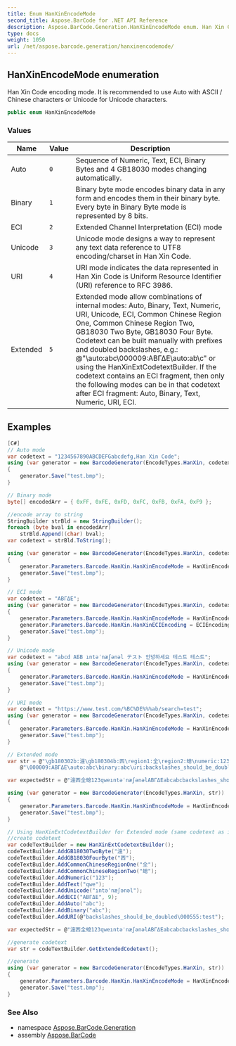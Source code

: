```yaml
---
title: Enum HanXinEncodeMode
second_title: Aspose.BarCode for .NET API Reference
description: Aspose.BarCode.Generation.HanXinEncodeMode enum. Han Xin Code encoding mode. It is recommended to use Auto with ASCII / Chinese characters or Unicode for Unicode characters
type: docs
weight: 1050
url: /net/aspose.barcode.generation/hanxinencodemode/
---
```

## HanXinEncodeMode enumeration

Han Xin Code encoding mode. It is recommended to use Auto with ASCII / Chinese characters or Unicode for Unicode characters.

```csharp
public enum HanXinEncodeMode
```

### Values

| Name | Value | Description |
| --- | --- | --- |
| Auto | `0` | Sequence of Numeric, Text, ECI, Binary Bytes and 4 GB18030 modes changing automatically. |
| Binary | `1` | Binary byte mode encodes binary data in any form and encodes them in their binary byte. Every byte in Binary Byte mode is represented by 8 bits. |
| ECI | `2` | Extended Channel Interpretation (ECI) mode |
| Unicode | `3` | Unicode mode designs a way to represent any text data reference to UTF8 encoding/charset in Han Xin Code. |
| URI | `4` | URI mode indicates the data represented in Han Xin Code is Uniform Resource Identifier (URI) reference to RFC 3986. |
| Extended | `5` | Extended mode allow combinations of internal modes: Auto, Binary, Text, Numeric, URI, Unicode, ECI, Common Chinese Region One, Common Chinese Region Two, GB18030 Two Byte, GB18030 Four Byte. Codetext can be built manually with prefixes and doubled backslashes, e.g.: @"\auto:abc\000009:ΑΒΓΔΕ\auto:ab\\c" or using the HanXinExtCodetextBuilder. If the codetext contains an ECI fragment, then only the following modes can be in that codetext after ECI fragment: Auto, Binary, Text, Numeric, URI, ECI. |

## Examples

```csharp
[C#]
// Auto mode
var codetext = "1234567890ABCDEFGabcdefg,Han Xin Code";
using (var generator = new BarcodeGenerator(EncodeTypes.HanXin, codetext))
{
    generator.Save("test.bmp");
}

// Binary mode
byte[] encodedArr = { 0xFF, 0xFE, 0xFD, 0xFC, 0xFB, 0xFA, 0xF9 };

//encode array to string
StringBuilder strBld = new StringBuilder();
foreach (byte bval in encodedArr)
    strBld.Append((char) bval);
var codetext = strBld.ToString();

using (var generator = new BarcodeGenerator(EncodeTypes.HanXin, codetext))
{
    generator.Parameters.Barcode.HanXin.HanXinEncodeMode = HanXinEncodeMode.Binary;
    generator.Save("test.bmp");
}

// ECI mode
var codetext = "ΑΒΓΔΕ";
using (var generator = new BarcodeGenerator(EncodeTypes.HanXin, codetext))
{
    generator.Parameters.Barcode.HanXin.HanXinEncodeMode = HanXinEncodeMode.ECI;
    generator.Parameters.Barcode.HanXin.HanXinECIEncoding = ECIEncodings.ISO_8859_7;
    generator.Save("test.bmp");
}

// Unicode mode
var codetext = "abcd АБВ ıntəˈnæʃənəl テスト 안녕하세요 테스트 테스트";
using (var generator = new BarcodeGenerator(EncodeTypes.HanXin, codetext))
{
    generator.Parameters.Barcode.HanXin.HanXinEncodeMode = HanXinEncodeMode.Unicode;
    generator.Save("test.bmp");
}

// URI mode
var codetext = "https://www.test.com/%BC%DE%%%ab/search=test";
using (var generator = new BarcodeGenerator(EncodeTypes.HanXin, codetext))
{
    generator.Parameters.Barcode.HanXin.HanXinEncodeMode = HanXinEncodeMode.URI;
    generator.Save("test.bmp");
}

// Extended mode
var str = @"\gb180302b:漄\gb180304b:㐁\region1:全\region2:螅\numeric:123\text:qwe\unicode:ıntəˈnæʃənəl" +
    @"\000009:ΑΒΓΔΕ\auto:abc\binary:abc\uri:backslashes_should_be_doubled\\000555:test";

var expectedStr = @"漄㐁全螅123qweıntəˈnæʃənəlΑΒΓΔΕabcabcbackslashes_should_be_doubled\000555:test";

using (var generator = new BarcodeGenerator(EncodeTypes.HanXin, str))
{
    generator.Parameters.Barcode.HanXin.HanXinEncodeMode = HanXinEncodeMode.Extended;
    generator.Save("test.bmp");
}

// Using HanXinExtCodetextBuilder for Extended mode (same codetext as in previous example)
//create codetext
var codeTextBuilder = new HanXinExtCodetextBuilder();
codeTextBuilder.AddGB18030TwoByte("漄");
codeTextBuilder.AddGB18030FourByte("㐁");
codeTextBuilder.AddCommonChineseRegionOne("全");
codeTextBuilder.AddCommonChineseRegionTwo("螅");
codeTextBuilder.AddNumeric("123");
codeTextBuilder.AddText("qwe");
codeTextBuilder.AddUnicode("ıntəˈnæʃənəl");
codeTextBuilder.AddECI("ΑΒΓΔΕ", 9);
codeTextBuilder.AddAuto("abc");
codeTextBuilder.AddBinary("abc");
codeTextBuilder.AddURI(@"backslashes_should_be_doubled\000555:test");

var expectedStr = @"漄㐁全螅123qweıntəˈnæʃənəlΑΒΓΔΕabcabcbackslashes_should_be_doubled\000555:test";

//generate codetext
var str = codeTextBuilder.GetExtendedCodetext();

//generate
using (var generator = new BarcodeGenerator(EncodeTypes.HanXin, str))
{
    generator.Parameters.Barcode.HanXin.HanXinEncodeMode = HanXinEncodeMode.Extended;
    generator.Save("test.bmp");
}
```

### See Also

* namespace [Aspose.BarCode.Generation](../../aspose.barcode.generation/)
* assembly [Aspose.BarCode](../../)



